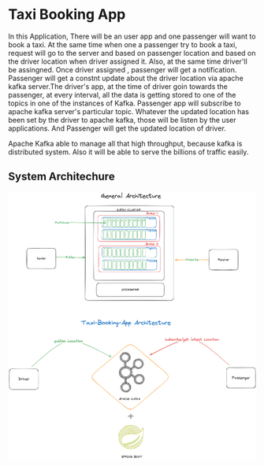 # Taxi Booking App

In this Application,
There will be an user app and one passenger will want to book a taxi. At the same time when one a passenger try to book a taxi,
request will go to the server and based on passenger location and based on the driver location when driver assigned it. Also, at the same time driver'll be assingned. Once driver assigned , passenger will get a notification.
Passenger will get a constnt update about the driver location via apache kafka server.The driver's app, at the time of 
driver goin towards the passenger, at every interval, all the data is getting stored to one of the topics in one of the instances of Kafka. 
Passenger app will subscribe to apache kafka server's particular topic. Whatever the updated location has been set by the driver to apache kafka,
those will be listen by the user applications. And Passenger will get the updated location of driver. 

Apache Kafka able to manage all that high throughput, because kafka is distributed system. Also it will be able to serve the billions of traffic easily. 


## System Architechure
![](./img/app-arch.png)


